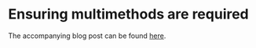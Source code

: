 # Ensuring multimethods are required

The accompanying blog post can be found [here](https://andersmurphy.com/2021/10/24/clojure-ensuring-multimethods-are-required.html).
